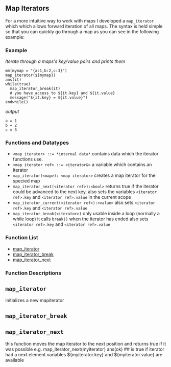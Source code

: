 ## Map Iterators

For a more intuitive way to work with maps I developed a `map_iterator` which
which allows forward iteration of all maps. The syntax is held simple so that
you can quickly go through a map as you can see in the following example:

### Example

_Iterate through a maps's key/value pairs and prints them_

```
mm(mymap = "{a:1,b:2,c:3}")
map_iterator(${mymap})
ans(it)
while(true)
  map_iterator_break(it)
  # you have access to ${it.key} and ${it.value}
  message("${it.key} = ${it.value}")
endwhile()
```

_output_

```
a = 1
b = 2
c = 3
```

### Functions and Datatypes

- `<map iterator> ::= *internal data*` contains data which the iterator
  functions use.
- `<map iterator ref> ::= <iterator&>` a variable which contains an iterator
- `map_iterator(<map>): <map iterator>` creates a map iterator for the specied
  map
- `map_iterator_next(<iterator ref>):<bool>` returns true if the iterator could
  be advanced to the next key, also sets the variables `<iterator ref>.key` and
  `<iterator ref>.value` in the current scope
- `map_iterator_current(<iterator ref>):<value>` also sets `<iterator ref>.key`
  and `<iterator ref>.value`
- `map_iterator_break(<iterator>)` only usable inside a loop (normally a while
  loop) it calls `break()` when the iterator has ended also sets
  `<iterator ref>.key` and `<iterator ref>.value`

### Function List

- [map_iterator](#map_iterator)
- [map_iterator_break](#map_iterator_break)
- [map_iterator_next](#map_iterator_next)

### Function Descriptions

## <a name="map_iterator"></a> `map_iterator`

initializes a new mapiterator

## <a name="map_iterator_break"></a> `map_iterator_break`

## <a name="map_iterator_next"></a> `map_iterator_next`

this function moves the map iterator to the next position and returns true if it
was possible e.g. map_iterator_next(myiterator) ans(ok) ## is true if iterator
had a next element variables ${myiterator.key} and ${myiterator.value} are
available
